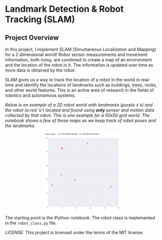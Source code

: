 # Landmark Detection & Robot Tracking (SLAM)

## Project Overview

In this project, I implement SLAM (Simultaneous Localization and
Mapping) for a 2 dimensional world! Robot sensor measurements and
movement information, both noisy, are combined to create a map of an
environment and the location of the robot in it.  The information is
updated over time as more data is obtained by the robot.

SLAM gives us a way to track the location of a robot in the
world in real-time and identify the locations of landmarks such as
buildings, trees, rocks, and other world features. This is an active
area of research in the fields of robotics and autonomous systems.

*Below is an example of a 2D robot world with landmarks (purple x's)
 and the robot (a red 'o') located and found using __only__ sensor and
 motion data collected by that robot. This is one example for a 50x50
 grid world.  The notebook shows a few of these maps as we keep track
 of robot poses and the landmarks.*

<p align="center">
  <img src="./images/robot_world.png" width=50% height=50% />
</p>

The starting point is the iPython notebook.  The robot class is implemented in the `robot_class.py` file.

LICENSE: This project is licensed under the terms of the MIT license.
